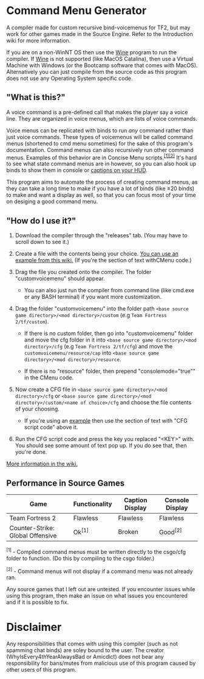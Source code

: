 # Command Menu Generator
A compiler made for custom recursive bind-voicemenus for TF2, but may work for other games made in the Source Engine. Refer to the Introduction wiki for more information.

If you are on a non-WinNT OS then use the [Wine](https://www.winehq.org/) program to run the compiler. If [Wine](https://www.winehq.org/) is not supported (like MacOS Catalina), then use a Virtual Machine with Windows (or the Bootcamp software that comes with MacOS). Alternatively you can just compile from the source code as this program does not use any Operating System specific code.

## "What is this?"

A voice command is a pre-defined call that makes the player say a voice line. They are organized in voice menus, which are lists of voice commands.

Voice menus can be replicated with binds to run *any* command rather than just voice commands. These types of voicemenus will be called command menus (shortened to cmd menu sometimes) for the sake of this program's documentation. Command menus can also recursively run other command menus. Examples of this behavior are in Concise Menu scripts.<sup>[\[1\]](https://old.reddit.com/r/Tf2Scripts/comments/42php2/i_made_a_concise_taunt_menu_that_works_similarly)[\[2\]](https://old.reddit.com/r/tf2scripthelp/wiki/complexscripts#wiki_concise_voice_menu)</sup> It's hard to see what state command menus are in however, so you can also hook up binds to show them in console or [captions on your HUD](https://old.reddit.com/r/tf2scripthelp/wiki/captions).

This program aims to automate the process of creating command menus, as they can take a long time to make if you have a lot of binds (like ≥20 binds) to make and want a display as well, so that you can focus most of your time on desiging a good command menu.

## "How do I use it?"

1. Download the compiler through the "releases" tab. (You may have to scroll down to see it.)

2. Create a file with the contents being your choice. [You can use an example from this wiki.](https://github.com/WhyIsEvery4thYearAlwaysBad/CmdMenuGenerator/wiki/Examples) (If you're the section of text withCMenu code.)

3. Drag the file you created onto the compiler. The folder "customvoicemenu" should appear. 
	* You can also just run the compiler from command line (like cmd.exe or any BASH terminal) if you want more customization.

4. Drag the folder "customvoicemenu" into the folder path `<base source game directory>/<mod directory>/custom` (e.g `Team Fortress 2/tf/custom`). 
	
	* If there is no custom folder, then go into "customvoicemenu" folder and move the cfg folder in it into `<base source game directory>/<mod directory>/cfg` (e.g `Team Fortress 2/tf/cfg`) and move the `customvoicemenu/resource/cap` into `<base source game directory>/<mod directory>/resource`.
	
	* If there is no "resource" folder, then prepend "consolemode=\"true\"" in the CMenu code.

5. Now create a CFG file in `<base source game directory>/<mod directory>/cfg` or `<base source game directory>/<mod directory>/custom/<name of choice>/cfg` and choose the file contents of your choosing.

	* If you're using an [example](https://github.com/WhyIsEvery4thYearAlwaysBad/CmdMenuGenerator/wiki/Examples) then use the section of text with "CFG script code" above it.
	
6. Run the CFG script code and press the key you replaced "\<KEY\>" with. You should see some amount of text pop up. If you do see that, then you're done.

[More information in the wiki.](https://github.com/WhyIsEvery4thYearAlwaysBad/CmdMenuGenerator/wiki/Compiletime-and-Runtime)

## Performance in Source Games

Game | Functionality | Caption Display | Console Display
-----|---------------|----------|-------------
Team Fortress 2 | Flawless | Flawless | Flawless
Counter-Strike: Global Offensive | Ok<sup>[1]</sup> | Broken | Good<sup>[2]</sup>

<sup>[1]</sup> - Compiled command menus must be written directly to the csgo/cfg folder to function. (Do this by compiling to the csgo folder.)

<sup>[2]</sup> - Command menus will not display if a command menu was not already ran.

Any source games that I left out are untested. If you encounter issues while using this program, then make an issue on what issues you encountered and if it is possible to fix.

# Disclaimer

Any responsibilities that comes with using this compiler (such as not spamming chat binds) are soley bound to the user. The creator (WhyIsEvery4thYearAlwaysBad or Amicdict) does not bear any responsibility for bans/mutes from malicious use of this program caused by other users of this program.